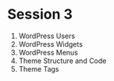 # Session 3

1. WordPress Users
2. WordPress Widgets
3. WordPress Menus
4. Theme Structure and Code
5. Theme Tags
